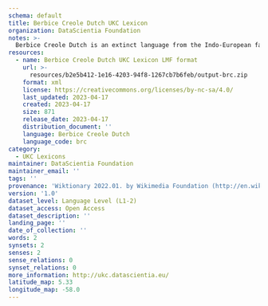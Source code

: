 ```yaml
---
schema: default
title: Berbice Creole Dutch UKC Lexicon
organization: DataScientia Foundation
notes: >-
  Berbice Creole Dutch is an extinct language from the Indo-European family that used to be spoken in South America. The UKC Lexicon of Berbice Creole Dutch is represented as a lexico-semantic network. It consists of words, word senses, synsets, as well as sense-level and synset-level relationships
resources:
  - name: Berbice Creole Dutch UKC Lexicon LMF format
    url: >-
      resources/b2e5b412-1e16-4203-94f8-1267cb7b6feb/output-brc.zip
    format: xml
    license: https://creativecommons.org/licenses/by-nc-sa/4.0/
    last_updated: 2023-04-17
    created: 2023-04-17
    size: 871
    release_date: 2023-04-17
    distribution_document: ''
    language: Berbice Creole Dutch
    language_code: brc
category:
  - UKC Lexicons
maintainer: DataScientia Foundation
maintainer_email: ''
tags: ''
provenance: 'Wiktionary 2022.01. by Wikimedia Foundation (http://en.wiktionary.org); Princeton WordNet 2.1 by Princeton University (https://wordnet.princeton.edu)'
version: '1.0'
dataset_level: Language Level (L1-2)
dataset_access: Open Access
dataset_description: ''
landing_page: ''
date_of_collection: ''
words: 2
synsets: 2
senses: 2
sense_relations: 0
synset_relations: 0
more_information: http://ukc.datascientia.eu/
latitude_map: 5.33
longitude_map: -58.0
---
```

